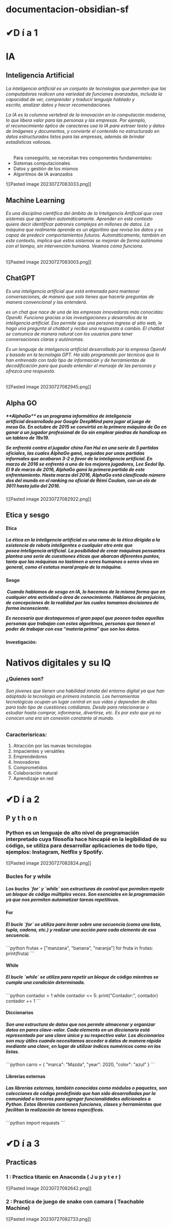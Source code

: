 # documentacion-obsidian-sf

<h1>✔D í a  1</h1>
<h1>IA</h1>
<h2>Inteligencia Artificial</h2>
<h6>La inteligencia artificial es un conjunto de tecnologías que permiten que las computadoras realicen una variedad de funciones avanzadas, incluida la capacidad de ver, comprender y traducir lenguaje hablado y escrito, analizar datos y hacer recomendaciones. 

La IA es la columna vertebral de la innovación en la computación moderna, lo que libera valor para las personas y las empresas. Por ejemplo, el reconocimiento óptico de caracteres usa la IA para extraer texto y datos de imágenes y documentos, y convierte el contenido no estructurado en datos estructurados listos para las empresas, además de brindar estadísticas valiosas.</h6>

<ul>
Para conseguirlo, se necesitan tres componentes fundamentales:

<li>Sistemas computacionales</li>
<li>Datos y gestión de los mismos</li>
<li>Algoritmos de IA avanzados</li>
</ul>
![[Pasted image 20230727083033.png]]
<h2>Machine Learning</h2>
<h6>Es una disciplina científica del ámbito de la Inteligencia Artificial que crea sistemas que aprenden automáticamente. Aprender en este contexto quiere decir identificar patrones complejos en millones de datos. La máquina que realmente aprende es un algoritmo que revisa los datos y es capaz de predecir comportamientos futuros. Automáticamente, también en este contexto, implica que estos sistemas se mejoran de forma autónoma con el tiempo, sin intervención humana. Veamos cómo funciona.</h6>
![[Pasted image 20230727083003.png]]

<h2>ChatGPT</h2>
<h6>Es una inteligencia artificial que está entrenada para mantener conversaciones, de manera que solo tienes que hacerle preguntas de manera convencional y las entenderá. 

es un chat que nace de una de las empresas innovadoras más conocidas: OpenAI. Funciona gracias a las investigaciones y desarrollos de la inteligencia artificial. Eso permite que una persona ingrese al sitio web, le haga una pregunta al chatbot y reciba una respuesta a cambio. El chatbot se comunica de manera natural con los usuarios para tener conversaciones claras y autónomas.

Es un lenguaje de inteligencia artificial desarrollado por la empresa OpenAI y basado en la tecnología GPT. Ha sido programado por técnicos que lo han entrenado con todo tipo de información y de herramientas de decodificación para que pueda entender el mensaje de las personas y ofrezca una respuesta.</h6>
![[Pasted image 20230727082945.png]]

<h2>Alpha GO</h2>
<h5> **AlphaGo** es un programa informático de inteligencia artificial desarrollado por Google DeepMind para jugar al juego de mesa Go. En octubre de 2015 se convirtió en la primera máquina de Go en ganar a un jugador profesional de Go sin emplear piedras de handicap en un tablero de 19x19.

Se enfrentó contra el jugador chino Fan Hui en una serie de 5 partidas oficiales, las cuales AlphaGo ganó, seguidas por unas partidas informales que acabaron 3-2 a favor de la inteligencia artificial. En marzo de 2016 se enfrentó a uno de los mejores jugadores, Lee Sedol 9p. El 9 de marzo de 2016, AlphaGo ganó la primera partida de este enfrentamiento.​ Hasta marzo del 2016, AlphaGo está clasificado número dos del mundo en el ranking no oficial de Rémi Coulom, con un elo de 3611 hasta julio del 2016.</h5>
![[Pasted image 20230727082922.png]]


<h2>Etica y sesgo</h2>
	<h4> Etica</h4>
	<h5>La ética en la inteligencia artificial es una rama de la ética dirigida a la existencia de robots inteligentes o cualquier otro ente que posea inteligencia artificial. La posibilidad de crear máquinas pensantes plantea una serie de cuestiones éticas que abarcan diferentes puntos, tanto que las máquinas no lastimen a seres humanos o seres vivos en general, como el estatus moral propio de la máquina.</h5>
<h4>Sesgo</h4>
<h5> Cuando hablamos de sesgo en IA, lo hacemos de la misma forma que en cualquier otra actividad o área de conocimiento. Hablamos de prejuicios, de concepciones de la realidad por las cuales tomamos decisiones de forma inconsciente.

Es necesario que destaquemos el gran papel que poseen todas aquellas personas que trabajan con estos algoritmos, personas que tienen el poder de trabajar con esa “materia prima” que son los datos. </h5>
<h4>Investigación:</h4>
<h1>Nativos digitales y su IQ</h1>
<h3>¿Quienes son?</h3>
<h6>Son jóvenes que tienen una habilidad innata del entorno digital ya que han adoptado la tecnología en primera instancia. Las herramientas tecnológicas ocupan un lugar central en sus vidas y dependen de ellas para todo tipo de cuestiones cotidianas. Desde para relacionarse o estudiar hasta comprar, informarse, divertirse, etc. Es por esto que ya no conocen una era sin conexión constante al mundo.</h6>
<h3>Caracterisricas:</h3>
<ol>
   <li>Atracción por las nuevas tecnologías</li>
   <li>Impacientes y versátiles</li>
   <li>Emprendedores</li>
   <li>Innovadores</li>
   <li>Comprometidos</li>
   <li>Colaboración natural</li>
   <li>Aprendizaje en red</li>
</ol>

<h1>✔D í a  2</h1>
<h2>P y t h o n</h2>
 <h3>  Python es un lenguaje de alto nivel de programación interpretado cuya filosofía hace hincapié en la legibilidad de su código, se utiliza para desarrollar aplicaciones de todo tipo, ejemplos: Instagram, Netflix y Spotify.</h3>
![[Pasted image 20230727082824.png]] 

<h3>Bucles for y while</h3>
<h5>Los bucles `for` y `while` son estructuras de control que permiten repetir un bloque de código múltiples veces. Son esenciales en la programación ya que nos permiten automatizar tareas repetitivas.</h5>
<h4>For</h4>
<h5>El bucle `for` se utiliza para iterar sobre una secuencia (como una lista, tupla, cadena, etc.) y realizar una acción para cada elemento de esa secuencia.</h5>
```python
frutas = ["manzana", "banana", "naranja"]
for fruta in frutas:
    print(fruta)
```
<h4>While</h4>
<h5>El bucle `while` se utiliza para repetir un bloque de código mientras se cumpla una condición determinada.</h5>
```python
contador = 1
while contador <= 5:
    print("Contador:", contador)
    contador += 1
```

<h4>Diccionarios</h4>
<h5>Son una estructura de datos que nos permite almacenar y organizar datos en pares clave-valor. Cada elemento en un diccionario está representado por una clave única y su respectivo valor. Los diccionarios son muy útiles cuando necesitamos acceder a datos de manera rápida mediante una clave, en lugar de utilizar índices numéricos como en las listas.</h5>
```python
carro = { 
	"marca": "Mazda", 
	"year": 2020, 
	"color": "azul" }
```

<h4>Librerias externas</h4>

<h5>Las librerías externas, también conocidas como módulos o paquetes, son colecciones de código predefinido que han sido desarrolladas por la comunidad o terceros para agregar funcionalidades adicionales a Python. Estas librerías contienen funciones, clases y herramientas que facilitan la realización de tareas específicas.</h5>
```python
import requests
```


<h1>✔D í a  3</h1>

<h2>Practicas</h2>
<h3> 1 : Practica titanic en  Anaconda (  J u p y t e r )</h3>
![[Pasted image 20230727082642.png]]
<h3> 2 : Practica de juego de snake con camara ( Teachable Machine)</h3>
![[Pasted image 20230727082733.png]] 